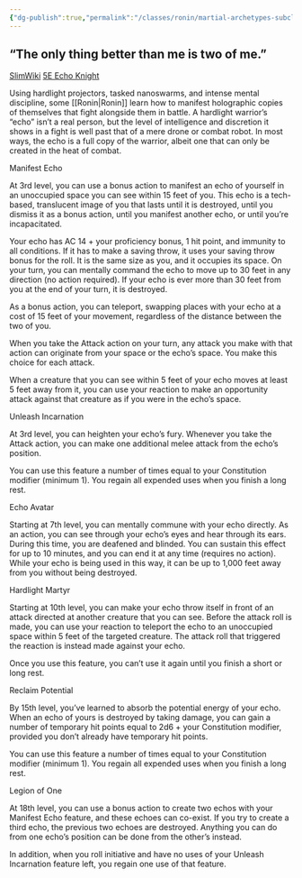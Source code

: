 ```yaml
---
{"dg-publish":true,"permalink":"/classes/ronin/martial-archetypes-subclasses/hardlight-warrior-echo-knight/"}
---
```


## “The only thing better than me is two of me.”
[SlimWiki](https://slimwiki.com/carbon-pink/)
[5E Echo Knight](https://dnd5e.wikidot.com/)

Using hardlight projectors, tasked nanoswarms, and intense mental discipline, some [[Ronin\|Ronin]] learn how to manifest holographic copies of themselves that fight alongside them in battle. A hardlight warrior’s “echo” isn’t a real person, but the level of intelligence and discretion it shows in a fight is well past that of a mere drone or combat robot. In most ways, the echo is a full copy of the warrior, albeit one that can only be created in the heat of combat.

Manifest Echo

At 3rd level, you can use a bonus action to manifest an echo of yourself in an unoccupied space you can see within 15 feet of you. This echo is a tech-based, translucent image of you that lasts until it is destroyed, until you dismiss it as a bonus action, until you manifest another echo, or until you’re incapacitated.

Your echo has AC 14 + your proficiency bonus, 1 hit point, and immunity to all conditions. If it has to make a saving throw, it uses your saving throw bonus for the roll. It is the same size as you, and it occupies its space. On your turn, you can mentally command the echo to move up to 30 feet in any direction (no action required). If your echo is ever more than 30 feet from you at the end of your turn, it is destroyed.

As a bonus action, you can teleport, swapping places with your echo at a cost of 15 feet of your movement, regardless of the distance between the two of you.

When you take the Attack action on your turn, any attack you make with that action can originate from your space or the echo’s space. You make this choice for each attack.

When a creature that you can see within 5 feet of your echo moves at least 5 feet away from it, you can use your reaction to make an opportunity attack against that creature as if you were in the echo’s space.

Unleash Incarnation

At 3rd level, you can heighten your echo’s fury. Whenever you take the Attack action, you can make one additional melee attack from the echo’s position.

You can use this feature a number of times equal to your Constitution modifier (minimum 1). You regain all expended uses when you finish a long rest.

Echo Avatar

Starting at 7th level, you can mentally commune with your echo directly. As an action, you can see through your echo’s eyes and hear through its ears. During this time, you are deafened and blinded. You can sustain this effect for up to 10 minutes, and you can end it at any time (requires no action). While your echo is being used in this way, it can be up to 1,000 feet away from you without being destroyed.

Hardlight Martyr

Starting at 10th level, you can make your echo throw itself in front of an attack directed at another creature that you can see. Before the attack roll is made, you can use your reaction to teleport the echo to an unoccupied space within 5 feet of the targeted creature. The attack roll that triggered the reaction is instead made against your echo.

Once you use this feature, you can’t use it again until you finish a short or long rest.

Reclaim Potential

By 15th level, you’ve learned to absorb the potential energy of your echo. When an echo of yours is destroyed by taking damage, you can gain a number of temporary hit points equal to 2d6 + your Constitution modifier, provided you don’t already have temporary hit points.

You can use this feature a number of times equal to your Constitution modifier (minimum 1). You regain all expended uses when you finish a long rest.

Legion of One

At 18th level, you can use a bonus action to create two echos with your Manifest Echo feature, and these echoes can co-exist. If you try to create a third echo, the previous two echoes are destroyed. Anything you can do from one echo’s position can be done from the other’s instead.

In addition, when you roll initiative and have no uses of your Unleash Incarnation feature left, you regain one use of that feature.